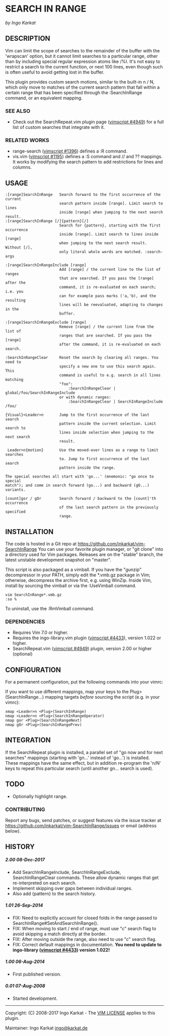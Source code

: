 SEARCH IN RANGE   
===============================================================================
_by Ingo Karkat_

DESCRIPTION
------------------------------------------------------------------------------

Vim can limit the scope of searches to the remainder of the buffer with the
'wrapscan' option, but it cannot limit searches to a particular range, other
than by including special regular expression atoms like /\%l. It's not easy
to restrict a search to the current function, or next 100 lines, even though
such is often useful to avoid getting lost in the buffer.

This plugin provides custom search motions, similar to the built-in n / N,
which only move to matches of the current search pattern that fall within a
certain range that has been specified through the :SearchInRange command, or
an equivalent mapping.

### SEE ALSO

- Check out the SearchRepeat.vim plugin page ([vimscript #4949](http://www.vim.org/scripts/script.php?script_id=4949)) for a full
  list of custom searches that integrate with it.

### RELATED WORKS

- range-search ([vimscript #1396](http://www.vim.org/scripts/script.php?script_id=1396)) defines a :R command.
- vis.vim ([vimscript #1195](http://www.vim.org/scripts/script.php?script_id=1195)) defines a :S command and // and ?? mappings. It
  works by modifying the search pattern to add restrictions for lines and
  columns.

USAGE
------------------------------------------------------------------------------

    :[range]SearchInRange   Search forward to the first occurrence of the current
                            search pattern inside [range]. Limit search to lines
                            inside [range] when jumping to the next search result.
    :[range]SearchInRange [/]{pattern}[/]
                            Search for {pattern}, starting with the first occurrence
                            inside [range]. Limit search to lines inside [range]
                            when jumping to the next search result. Without [/],
                            only literal whole words are matched. :search-args

    :[range]SearchInRangeInclude [range]
                            Add [range] / the current line to the list of ranges
                            that are searched. If you pass the [range] after the
                            command, it is re-evaluated on each search; i.e. you
                            can for example pass marks ('a,'b), and the resulting
                            lines will be reevaluated, adapting to changes in the
                            buffer.

    :[range]SearchInRangeExclude [range]
                            Remove [range] / the current line from the list of
                            ranges that are searched. If you pass the [range]
                            after the command, it is re-evaluated on each search.

    :SearchInRangeClear     Reset the search by clearing all ranges. You need to
                            specify a new one to use this search again. This
                            command is useful to e.g. search in all lines matching
                            "foo":
                                :SearchInRangeClear | global/foo/SearchInRangeInclude
                            or with dynamic ranges:
                                :SearchInRangeClear | SearchInRangeInclude /foo/

    {Visual}<Leader>n       Jump to the first occurrence of the last search
                            pattern inside the current selection. Limit search to
                            lines inside selection when jumping to the next search
                            result.

     Leader>n{motion}       Use the moved-over lines as a range to limit searches
                            to. Jump to first occurrence of the last search
                            pattern inside the range.

    The special searches all start with 'go...' (mnemonic: "go once to special
    match"); and come in search forward (go...) and backward (gO...) variants.

    [count]gor / gOr        Search forward / backward to the [count]'th occurrence
                            of the last search pattern in the previously specified
                            range.

INSTALLATION
------------------------------------------------------------------------------

The code is hosted in a Git repo at
    https://github.com/inkarkat/vim-SearchInRange
You can use your favorite plugin manager, or "git clone" into a directory used
for Vim packages. Releases are on the "stable" branch, the latest unstable
development snapshot on "master".

This script is also packaged as a vimball. If you have the "gunzip"
decompressor in your PATH, simply edit the \*.vmb.gz package in Vim; otherwise,
decompress the archive first, e.g. using WinZip. Inside Vim, install by
sourcing the vimball or via the :UseVimball command.

    vim SearchInRange*.vmb.gz
    :so %

To uninstall, use the :RmVimball command.

### DEPENDENCIES

- Requires Vim 7.0 or higher.
- Requires the ingo-library.vim plugin ([vimscript #4433](http://www.vim.org/scripts/script.php?script_id=4433)), version 1.022 or
  higher.
- SearchRepeat.vim ([vimscript #4949](http://www.vim.org/scripts/script.php?script_id=4949)) plugin, version 2.00 or higher (optional)

CONFIGURATION
------------------------------------------------------------------------------

For a permanent configuration, put the following commands into your vimrc:

If you want to use different mappings, map your keys to the
 Plug>(SearchInRange...) mapping targets _before_ sourcing the script
(e.g. in your vimrc):

    xmap <Leader>n <Plug>(SearchInRange)
    nmap <Leader>n <Plug>(SearchInRangeOperator)
    nmap gor <Plug>(SearchInRangeNext)
    nmap gOr <Plug>(SearchInRangePrev)

INTEGRATION
------------------------------------------------------------------------------

If the SearchRepeat plugin is installed, a parallel set of "go now and for
next searches" mappings (starting with 'gn...' instead of 'go...') is
installed. These mappings have the same effect, but in addition re-program the
'n/N' keys to repeat this particular search (until another gn... search is
used).

TODO
------------------------------------------------------------------------------

- Optionally highlight range.

### CONTRIBUTING

Report any bugs, send patches, or suggest features via the issue tracker at
https://github.com/inkarkat/vim-SearchInRange/issues or email (address below).

HISTORY
------------------------------------------------------------------------------

##### 2.00    08-Dec-2017
- Add SearchInRangeInclude, SearchInRangeExclude, SearchInRangeClear commands.
  These allow dynamic ranges that get re-interpreted on each search.
- Implement skipping over gaps between individual ranges.
- Also add {pattern} to the search history.

##### 1.01    26-Sep-2014
- FIX: Need to explicitly account for closed folds in the range passed to
  SearchInRange#SetAndSearchInRange().
- FIX: When moving to start / end of range, must use "c" search flag to avoid
  skipping a match directly at the border.
- FIX: After moving outside the range, also need to use "c" search flag.
- FIX: Correct default mappings in documentation.
  __You need to update to ingo-library ([vimscript #4433](http://www.vim.org/scripts/script.php?script_id=4433)) version 1.022!__

##### 1.00    06-Aug-2014
- First published version.

##### 0.01    07-Aug-2008
- Started development.

------------------------------------------------------------------------------
Copyright: (C) 2008-2017 Ingo Karkat -
The [VIM LICENSE](http://vimdoc.sourceforge.net/htmldoc/uganda.html#license) applies to this plugin.

Maintainer:     Ingo Karkat <ingo@karkat.de>
